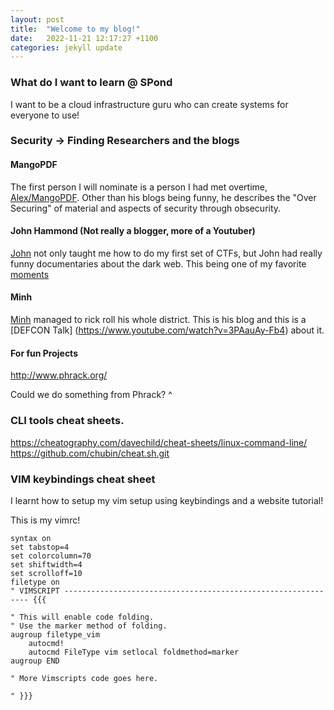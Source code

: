 ```yaml
---
layout: post
title:  "Welcome to my blog!"
date:   2022-11-21 12:17:27 +1100
categories: jekyll update
---
```


### What do I want to learn @ SPond

I want to be a cloud infrastructure guru who can create systems for everyone to use!

### Security -> Finding Researchers and the blogs

#### MangoPDF

The first person I will nominate is a person I had met overtime, 
[Alex/MangoPDF](https://mango.pdf.zone/). 
Other than his blogs being funny, he describes the "Over Securing" 
of material and aspects of security through obsecurity. 

#### John Hammond (Not really a blogger, more of a Youtuber)

[John](https://www.youtube.com/c/JohnHammond010/) not only taught me
 how to do my first set of CTFs, but John had really funny
 documentaries about the dark web. This being one of my favorite 
[moments](https://youtu.be/iP5C5LLhHMQ?t=411)

#### Minh 

[Minh](https://whitehoodhacker.net/posts/2021-10-04-the-big-rick) 
managed to rick roll his whole district. 
This is his blog and this is a [DEFCON Talk]
(https://www.youtube.com/watch?v=3PAauAy-Fb4) about it. 

#### For fun Projects

http://www.phrack.org/

Could we do something from Phrack? ^ 

### CLI tools cheat sheets.

https://cheatography.com/davechild/cheat-sheets/linux-command-line/
https://github.com/chubin/cheat.sh.git

### VIM keybindings cheat sheet

I learnt how to setup my vim setup using keybindings and a website
tutorial!

This is my vimrc!

```
syntax on
set tabstop=4
set colorcolumn=70
set shiftwidth=4
set scrolloff=10
filetype on
" VIMSCRIPT -------------------------------------------------------------- {{{

" This will enable code folding.
" Use the marker method of folding.
augroup filetype_vim
    autocmd!
    autocmd FileType vim setlocal foldmethod=marker
augroup END

" More Vimscripts code goes here.

" }}}
```








